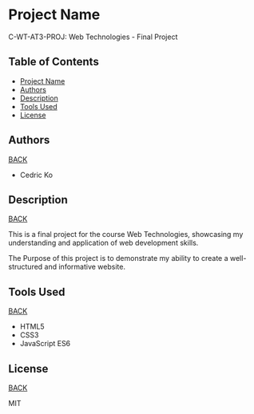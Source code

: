 # Project Name

C-WT-AT3-PROJ: Web Technologies - Final Project

## Table of Contents

- [Project Name](#project-name)
- [Authors](#authors)
- [Description](#description)
- [Tools Used](#tools-used)
- [License](#license)

## Authors

[BACK](#table-of-contents)

- Cedric Ko

## Description

[BACK](#table-of-contents)

This is a final project for the course Web Technologies, showcasing my understanding and application of web development skills.

The Purpose of this project is to demonstrate my ability to create a well-structured and informative website.

## Tools Used

[BACK](#table-of-contents)

- HTML5
- CSS3
- JavaScript ES6

## License

[BACK](#table-of-contents)

MIT
